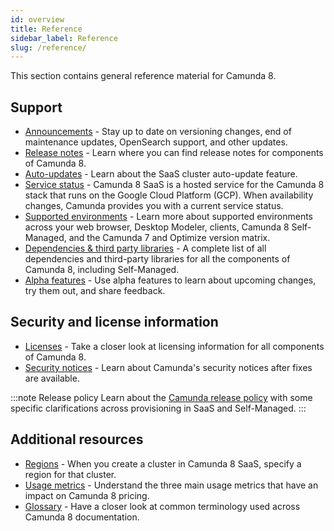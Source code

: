```yaml
---
id: overview
title: Reference
sidebar_label: Reference
slug: /reference/
---
```


This section contains general reference material for Camunda 8.

## Support

- [Announcements](announcements.md) - Stay up to date on versioning changes, end of maintenance updates, OpenSearch support, and other updates.
- [Release notes](release-notes.md) - Learn where you can find release notes for components of Camunda 8.
- [Auto-updates](auto-updates.md) - Learn about the SaaS cluster auto-update feature.
- [Service status](status.md) - Camunda 8 SaaS is a hosted service for the Camunda 8 stack that runs on the Google Cloud Platform (GCP). When availability changes, Camunda provides you with a current service status.
- [Supported environments](supported-environments.md) - Learn more about supported environments across your web browser, Desktop Modeler, clients, Camunda 8 Self-Managed, and the Camunda 7 and Optimize version matrix.
- [Dependencies & third party libraries](dependencies.md) - A complete list of all dependencies and third-party libraries for all the components of Camunda 8, including Self-Managed.
- [Alpha features](alpha-features.md) - Use alpha features to learn about upcoming changes, try them out, and share feedback.

## Security and license information

- [Licenses](licenses.md) - Take a closer look at licensing information for all components of Camunda 8.
- [Security notices](notices.md) - Learn about Camunda's security notices after fixes are available.

:::note Release policy
Learn about the [Camunda release policy](release-policy.md) with some specific clarifications across provisioning in SaaS and Self-Managed.
:::

## Additional resources

- [Regions](regions.md) - When you create a cluster in Camunda 8 SaaS, specify a region for that cluster.
- [Usage metrics](usage-metrics.md) - Understand the three main usage metrics that have an impact on Camunda 8 pricing.
- [Glossary](glossary.md) - Have a closer look at common terminology used across Camunda 8 documentation.
